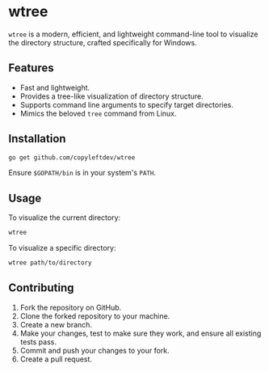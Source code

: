 # wtree

`wtree` is a modern, efficient, and lightweight command-line tool to visualize the directory structure, crafted specifically for Windows.

## Features

- Fast and lightweight.
- Provides a tree-like visualization of directory structure.
- Supports command line arguments to specify target directories.
- Mimics the beloved `tree` command from Linux.

## Installation

```bash
go get github.com/copyleftdev/wtree
```

Ensure `$GOPATH/bin` is in your system's `PATH`.

## Usage

To visualize the current directory:

```bash
wtree
```

To visualize a specific directory:

```bash
wtree path/to/directory
```

## Contributing

1. Fork the repository on GitHub.
2. Clone the forked repository to your machine.
3. Create a new branch.
4. Make your changes, test to make sure they work, and ensure all existing tests pass.
5. Commit and push your changes to your fork.
6. Create a pull request.

